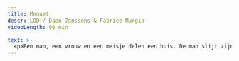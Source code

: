 ```yaml
---
title: Menuet
descr: LOD / Daan Janssens & Fabrice Murgia
videoLength: 90 min

text: >-
  <p>Een man, een vrouw en een meisje delen een huis. De man slijt zijn dagen in de vrieskelder van een bedrijf. Om de tijd te doden verzamelt hij krantenknipsels van allerhande gruwelijkheden. Zijn hyperactieve echtgenote verliest zich ondertussen in het geregel van het huishouden en in het maken van kinderkleertjes die ze verkoopt via haar zwager. Het huishoudhulpje dat haar bijstaat, speelt de hoofdrol in de verlangens van de man. Die klassieke driehoeksverhouding ontvouwt zich in Menuet tot een grootse tragedie in huiskamerformaat.<br><br>LODcomponist Daan Janssens en regisseur Fabrice Murgia zetten hun tanden in de existentiële thema’s van Louis Paul Boons roman. De eenvoudige feiten worden drie maal na elkaar gepresenteerd, telkens door de ogen van een ander personage. De banale situatie krijgt hierdoor een tragische gelaagdheid. Eenzaamheid, schaamte en seksuele drift vormen de basis voor de 3D-visie op de mens die hier wordt getoond. &nbsp;Menuet schetst het portret van eenzame mensen die zweven tussen het normale en het abnormale, tussen zeggen en zwijgen. Daan Janssens en Fabrice Murgia gaan op zoek naar die spanning, in de overtuiging dat in die tussenzone het echte leven ligt.<br></p><p><strong>CREDITS</strong></p><p><strong>‍</strong><br>compositie Daan Janssens regie Fabrice Murgia naar Menuet van Louis Paul Boon, vertaald naar het Duits door Barbara en Alfred Antkowiak; gepubliceerd als Menuett door Aufbau-Verlag Berlin und Weimar, 1975; © Aufbau Verlag GmbH &amp; Co. KG, Berlin 1975, 2008. De roman is verkrijgbaar in deze editie: Alexander Verlag, Berlin 201 dramaturgie Barbara Engelhardt dirigent Filip Rathé zang Cécile Granger (sopraan), Raimund Nolte (bariton), Tineke Van Ingelgem (sopraan), Ekaterina Levental (sopraan) ensemble SPECTRA: Jan Sciffer (cello), Lisa De Boos (contrabas, in Luxemburg), Ben Faes (contrabas, in Brussel &amp; Straatsburg), Gabi Sultana (piano), An Raskin (bajan), Frank Van Eycken (percussie), Charles Michiels (klarinet), Wim Van Volsem (fagot), Simon Haspeslagh (hoorn, in Straatsburg &amp; Luxemburg), Pieter Vandermeiren (trombone) regieassistent Maxime Glaude stiliste Emilie Jonet sculpturen Anne Marcq, Anne Goldschmidt video-ontwerp Giacinto Caponio lichtontwerp Enrico Bagnoli scenograaf Vincent Lemaire kopiist Frederik Neyrinck repetitor Gabi Sultana technische coördinatie Nic Roseeuw techniek Kurt Bethuyne, Victor Hidalgo, Wim Piqueur, Chris Vanneste ontwikkeling elektronica Centre Henri Pousseur productieleiding Isabel Vermeulen productie LOD muziektheater coproductie Théâtre National Wallonie – Bruxelles, deSingel, SPECTRA, Les Théâtres de la Ville de Luxembourg, Le Maillon - Théâtre de Strasbourg Scène européenne, Artara, La Monnaie / De Munt, Centre Henri Pousseur met de steun van ENOA AND CREATIVE EUROPE PROGRAMME OF THE EUROPEAN UNION, Cultureel Akkoord Vlaamse Gemeenschap en Franse Gemeenschap.</p><p>Opname door Pascal Poissonier in 2016<br></p>
---
```

